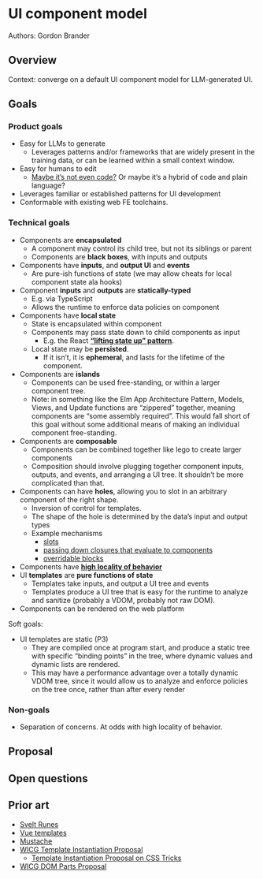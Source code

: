 # UI component model

Authors: Gordon Brander

## Overview

Context: converge on a default UI component model for LLM-generated UI.

## Goals

### Product goals

- Easy for LLMs to generate
    - Leverages patterns and/or frameworks that are widely present in the training data, or can be learned within a small context window.
- Easy for humans to edit
    - [Maybe it’s not even code?](https://x.com/threepointone/status/1792930000766677034) Or maybe it’s a hybrid of code and plain language?
- Leverages familiar or established patterns for UI development
- Conformable with existing web FE toolchains.

### Technical goals

- Components are **encapsulated**
  - A component may control its child tree, but not its siblings or parent
  - Components are **black boxes**, with inputs and outputs
- Components have **inputs**, and **output UI** and **events**
    - Are pure-ish functions of state (we may allow cheats for local component state ala hooks)
- Component **inputs** and **outputs** are **statically-typed**
    - E.g. via TypeScript
    - Allows the runtime to enforce data policies on component
- Components have **local state**
    - State is encapsulated within component
    - Components may pass state down to child components as input
        - E.g. the React **[“lifting state up” pattern](https://legacy.reactjs.org/docs/lifting-state-up.html)**.
    - Local state may be **persisted**.
        - If it isn’t, it is **ephemeral**, and lasts for the lifetime of the component.
- Components are **islands**
    - Components can be used free-standing, or within a larger component tree.
    - Note: in something like the Elm App Architecture Pattern, Models, Views, and Update functions are “zippered” together, meaning components are “some assembly required”. This would fall short of this goal without some additional means of making an individual component free-standing.
- Components are **composable**
    - Components can be combined together like lego to create larger components
    - Composition should involve plugging together component inputs, outputs, and events, and arranging a UI tree. It shouldn’t be more complicated than that.
- Components can have **holes**, allowing you to slot in an arbitrary component of the right shape.
    - Inversion of control for templates.
    - The shape of the hole is determined by the data’s input and output types
    - Example mechanisms
        - [slots](https://developer.mozilla.org/en-US/docs/Web/API/Web_components/Using_templates_and_slots)
        - [passing down closures that evaluate to components](https://swiftwithmajid.com/2019/11/06/the-power-of-closures-in-swiftui/) 
        - [overridable blocks](https://mustache.github.io/mustache.5.html#Blocks)
- Components have **[high locality of behavior](https://github.com/gordonbrander/generative-ui-playbook?tab=readme-ov-file#llms-work-best-with-high-locality)**
- UI **templates** are **pure functions of state**
    - Templates take inputs, and output a UI tree and events
    - Templates produce a UI tree that is easy for the runtime to analyze and sanitize (probably a VDOM, probably not raw DOM).
- Components can be rendered on the web platform

Soft goals:

- UI templates are static (P3)
    - They are compiled once at program start, and produce a static tree with specific “binding points” in the tree, where dynamic values and dynamic lists are rendered.
    - This may have a performance advantage over a totally dynamic VDOM tree, since it would allow us to analyze and enforce policies on the tree once, rather than after every render

### Non-goals

- Separation of concerns. At odds with high locality of behavior.

## Proposal



## Open questions

## Prior art

- [Svelt Runes](https://svelte.dev/blog/runes)
- [Vue templates](https://vuejs.org/examples/#hello-world)
- [Mustache](https://mustache.github.io/mustache.5.html)
- [WICG Template Instantiation Proposal](https://github.com/WICG/webcomponents/blob/gh-pages/proposals/Template-Instantiation.md)
    - [Template Instantiation Proposal on CSS Tricks](https://css-tricks.com/apples-proposal-html-template-instantiation/)
- [WICG DOM Parts Proposal](https://github.com/WICG/webcomponents/blob/gh-pages/proposals/DOM-Parts.md)
